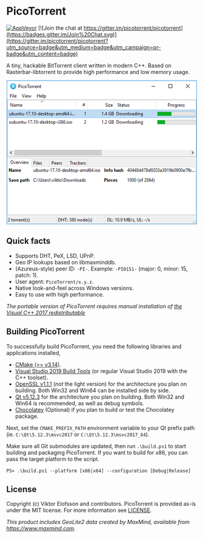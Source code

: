 # PicoTorrent

[![AppVeyor](https://ci.appveyor.com/api/projects/status/github/picotorrent/picotorrent?svg=true)](https://ci.appveyor.com/project/picotorrent/picotorrent)
[![Join the chat at https://gitter.im/picotorrent/picotorrent](https://badges.gitter.im/Join%20Chat.svg)](https://gitter.im/picotorrent/picotorrent?utm_source=badge&utm_medium=badge&utm_campaign=pr-badge&utm_content=badge)

A tiny, hackable BitTorrent client written in modern C++. Based on
Rasterbar-libtorrent to provide high performance and low memory usage.

<p align="center">
    <img src="res/screenshot1.png?raw=true" />
</p>


## Quick facts

- Supports DHT, PeX, LSD, UPnP.
- Geo IP lookups based on libmaxminddb.
- (Azureus-style) peer ID: `-PI-`. Example: `-PI0151-` (major: 0, minor: 15, patch: 1).
- User agent: `PicoTorrent/x.y.z`.
- Native look-and-feel across Windows versions.
- Easy to use with high performance.

*The portable version of PicoTorrent requires manual installation of [the Visual C++ 2017 redistributable](https://go.microsoft.com/fwlink/?LinkId=746572)*


## Building PicoTorrent

To successfully build PicoTorrent, you need the following libraries and
applications installed,

 * [CMake (>= v3.14)](https://cmake.org/download/).
 * [Visual Studio 2019 Build Tools](https://visualstudio.microsoft.com/downloads/) (or regular Visual Studio 2019 with the C++ toolset).
 * [OpenSSL v1.1.1](https://slproweb.com/products/Win32OpenSSL.html) (*not*
   the light version) for the architecture you plan on building. Both Win32
   and Win64 can be installed side by side.
 * [Qt v5.12.3](https://www.qt.io/download-qt-installer) for the architecture
   you plan on building. Both Win32 and Win64 is recommended, as well as debug
   symbols.
 * [Chocolatey](https://chocolatey.org/install) (Optional) if you plan to build
   or test the Chocolatey package.

Next, set the `CMAKE_PREFIX_PATH` environment variable to your Qt prefix path
(ie. `C:\Qt\5.12.3\msvc2017` or `C:\Qt\5.12.3\msvc2017_64`).

Make sure all Git submodules are updated, then run `.\build.ps1` to start
building and packaging PicoTorrent. If you want to build for x86, you can pass
the target platform to the script.

```
PS> .\build.ps1 --platform [x86|x64] --configuration [Debug|Release]
```


## License

Copyright (c) Viktor Elofsson and contributors. PicoTorrent is provided
as-is under the MIT license. For more information see [LICENSE](LICENSE).

*This product includes GeoLite2 data created by MaxMind, available from https://www.maxmind.com.*
